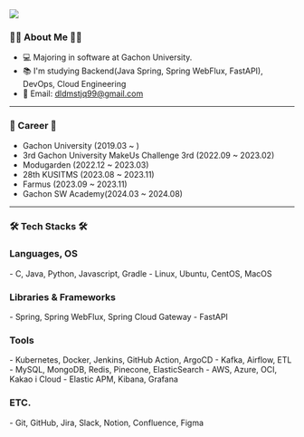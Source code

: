 <img src="https://capsule-render.vercel.app/api?type=waving&color=auto&height=200&section=header&text=LeeEunSeob&fontSize=90" />

### 👨‍💻 About Me 👨‍💻

- 💻 Majoring in software at Gachon University.
- 📚 I'm studying Backend(Java Spring, Spring WebFlux, FastAPI), DevOps, Cloud Engineering
- 💬 Email: dldmstjq99@gmail.com

---

### 📑 Career 📑

- Gachon University (2019.03 ~ )
- 3rd Gachon University MakeUs Challenge 3rd (2022.09 ~ 2023.02)
- Modugarden (2022.12 ~ 2023.03)
- 28th KUSITMS (2023.08 ~ 2023.11)
- Farmus (2023.09 ~ 2023.11)
- Gachon SW Academy(2024.03 ~ 2024.08)

---

### 🛠️ Tech Stacks 🛠️

### Languages, OS
<p>
- C, Java, Python, Javascript, Gradle
- Linux, Ubuntu, CentOS, MacOS
</p>

### Libraries & Frameworks
<p>
- Spring, Spring WebFlux, Spring Cloud Gateway
- FastAPI
</p>

### Tools
<p>
- Kubernetes, Docker, Jenkins, GitHub Action, ArgoCD
- Kafka, Airflow, ETL
- MySQL, MongoDB, Redis, Pinecone, ElasticSearch
- AWS, Azure, OCI, Kakao i Cloud
- Elastic APM, Kibana, Grafana
</p>

### ETC.
<p>
- Git, GitHub, Jira, Slack, Notion, Confluence, Figma
</p>

<!--
**RyuKwanKon/RyuKwanKon** is a ✨ _special_ ✨ repository because its `README.md` (this file) appears on your GitHub profile.

Here are some ideas to get you started:

- 🔭 I’m currently working on ...
- 🌱 I’m currently learning ...
- 👯 I’m looking to collaborate on ...
- 🤔 I’m looking for help with ...
- 💬 Ask me about ...
- 📫 How to reach me: ...
- 😄 Pronouns: ...
- ⚡ Fun fact: ...
-->
